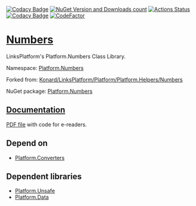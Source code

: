 [![Codacy Badge](https://api.codacy.com/project/badge/Grade/d0f7cbadcfbe43f7b9c732ec8603d974)](https://app.codacy.com/gh/linksplatform/Numbers?utm_source=github.com&utm_medium=referral&utm_content=linksplatform/Numbers&utm_campaign=Badge_Grade_Settings)
[![NuGet Version and Downloads count](https://buildstats.info/nuget/Platform.Numbers)](https://www.nuget.org/packages/Platform.Numbers)
[![Actions Status](https://github.com/linksplatform/Numbers/workflows/CD/badge.svg)](https://github.com/linksplatform/Numbers/actions?workflow=CD)
[![Codacy Badge](https://api.codacy.com/project/badge/Grade/c07241e87f0a4441a8cd9664e0b6fadc)](https://app.codacy.com/app/drakonard/Numbers?utm_source=github.com&utm_medium=referral&utm_content=linksplatform/Numbers&utm_campaign=Badge_Grade_Dashboard)
[![CodeFactor](https://www.codefactor.io/repository/github/linksplatform/numbers/badge)](https://www.codefactor.io/repository/github/linksplatform/numbers)

# [Numbers](https://github.com/linksplatform/Numbers)

LinksPlatform's Platform.Numbers Class Library.

Namespace: [Platform.Numbers](https://linksplatform.github.io/Numbers/csharp/api/Platform.Numbers.html)

Forked from: [Konard/LinksPlatform/Platform/Platform.Helpers/Numbers](https://github.com/Konard/LinksPlatform/tree/19902d5c6221b5c93a5e06849de28bb97edac5f8/Platform/Platform.Helpers/Numbers)

NuGet package: [Platform.Numbers](https://www.nuget.org/packages/Platform.Numbers)

## [Documentation](https://linksplatform.github.io/Numbers)
[PDF file](https://linksplatform.github.io/Numbers/csharp/Platform.Numbers.pdf) with code for e-readers.

## Depend on
*   [Platform.Converters](https://github.com/linksplatform/Converters)

## Dependent libraries
*   [Platform.Unsafe](https://github.com/linksplatform/Unsafe)
*   [Platform.Data](https://github.com/linksplatform/Data)
